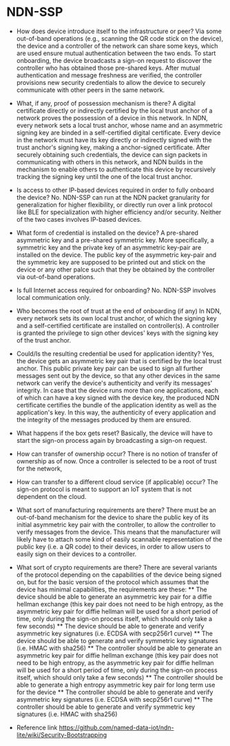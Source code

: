 
# NDN-SSP

* How does device introduce itself to the infrastructure or peer?
  Via some out-of-band operations (e.g., scanning the QR code stick on the device), the device and a controller of the network can share some keys, which are used ensure mutual authentication between the two ends. To start onboarding, the device broadcasts a sign-on request to discover the controller who has obtained those pre-shared keys. After mutual authentication and message freshness are verified, the controller provisions new security credentials to allow the device to securely communicate with other peers in the same network.

* What, if any, proof of possession mechanism is there?
  A digital certificate directly or indirectly certified by the local trust anchor of a network proves the possession of a device in this network.
  In NDN, every network sets a local trust anchor, whose name and an asymmetric signing key are binded in a self-certified digital certificate. Every device in the network must have its key directly or indirectly signed with the trust anchor's signing key, making a anchor-signed certificate. After securely obtaining such credentials, the device can sign packets in communicating with others in this network, and NDN builds in the mechanism to enable others to authenticate this device by recursively tracking the signing key until the one of the local trust anchor. 

* Is access to other IP-based devices required in order to fully onboard the device?
  No. NDN-SSP can run at the NDN packet granularity for generalization for higher flexibility, or directly run over a link protocol like BLE for specialization with higher efficiency and/or security. Neither of the two cases involves IP-based devices.

* What form of credential is installed on the device?
  A pre-shared asymmetric key and a pre-shared symmetric key. More specifically, a symmetric key and the private key of an asymmetric key-pair are installed on the device. The public key of the asymmetric key-pair and the symmetric key are supposed to be printed out and stick on the device or any other palce such that they be obtained by the controller via out-of-band operations.

* Is full Internet access required for onboarding?
  No. NDN-SSP involves local communication only. 

* Who becomes the root of trust at the end of onboarding (if any)
  In NDN, every network sets its own local trust anchor, of which the signing key and a self-certified certificate are installed on controller(s). A controller is granted the privilege to sign other devices' keys with the signing key of the trust anchor. 

* Could/Is the resulting credential be used for application identity?
  Yes, the device gets an asymmetric key pair that is certified by the local trust anchor. This public private key pair can be used to sign all further messages sent out by the device, so that any other devices in the same network can verify the device's authenticity and verify its messages' integrity. In case that the device runs more than one applications, each of which can have a key signed with the device key, the produced NDN certificate certifies the bundle of the application identity as well as the application's key. In this way, the authenticity of every application and the integrity of the messages produced by them are ensured.  

* What happens if the box gets reset?
  Basically, the device will have to start the sign-on process again by broadcasting a sign-on request.

* How can transfer of ownership occur?
  There is no notion of transfer of ownership as of now. Once a controller is selected to be a root of trust for the network, 

* How can transfer to a different cloud service (if applicable) occur?
  The sign-on protocol is meant to support an IoT system that is not dependent on the cloud.

* What sort of manufacturing requirements are there?
  There must be an out-of-band mechanism for the device to share the public key of its initial asymmetric key pair with the controller, to allow the controller to verify messages from the device. This means that the manufacturer will likely have to attach some kind of easily scannable representation of the public key (i.e. a QR code) to their devices, in order to allow users to easily sign on their devices to a controller.

* What sort of crypto requirements are there?
  There are several variants of the protocol depending on the capabilities of the device being signed on, but for the basic version of the protocol which assumes that the device has minimal capabilities, the requirements are these:
  ** The device should be able to generate an asymmetric key pair for a diffie hellman exchange (this key pair does not need to be high entropy, as the asymmetric key pair for diffie hellman will be used for a short period of time, only during the sign-on process itself, which should only take a few seconds)
  ** The device should be able to generate and verify asymmetric key signatures (i.e. ECDSA with secp256r1 curve)
  ** The device should be able to generate and verify symmetric key signatures (i.e. HMAC with sha256)
  ** The controller should be able to generate an asymmetric key pair for diffie hellman exchange (this key pair does not need to be high entropy, as the asymmetric key pair for diffie hellman will be used for a short period of time, only during the sign-on process itself, which should only take a few seconds)
  ** The controller should be able to generate a high entropy asymmetric key pair for long term use for the device
  ** The controller should be able to generate and verify asymmetric key signatures (i.e. ECDSA with secp256r1 curve)
  ** The controller should be able to generate and verify symmetric key signatures (i.e. HMAC with sha256)

* Reference link
https://github.com/named-data-iot/ndn-lite/wiki/Security-Bootstrapping
